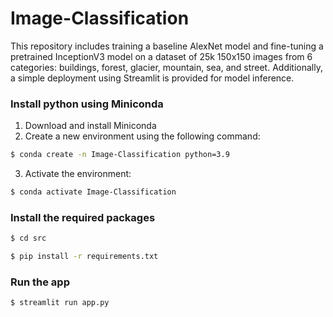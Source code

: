 # Image-Classification
This repository includes training a baseline AlexNet model and fine-tuning a pretrained InceptionV3 model on a dataset of 25k 150x150 images from 6 categories: buildings, forest, glacier, mountain, sea, and street. Additionally, a simple deployment using Streamlit is provided for model inference.


### Install python using Miniconda

1) Download and install Miniconda 
2) Create a new environment using the following command:
```bash
$ conda create -n Image-Classification python=3.9
```
3) Activate the environment:
```bash
$ conda activate Image-Classification
```

### Install the required packages

```bash
$ cd src
```
 
```bash
$ pip install -r requirements.txt
```

### Run the app 
```bash
$ streamlit run app.py
```